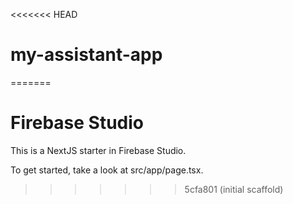 <<<<<<< HEAD
# my-assistant-app
=======
# Firebase Studio

This is a NextJS starter in Firebase Studio.

To get started, take a look at src/app/page.tsx.
>>>>>>> 5cfa801 (initial scaffold)
